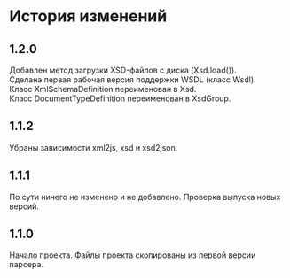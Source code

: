 История изменений
=================

1.2.0
-----

Добавлен метод загрузки XSD-файлов с диска (Xsd.load()).  
Сделана первая рабочая версия поддержки WSDL (класс Wsdl).  
Класс XmlSchemaDefinition переименован в Xsd.  
Класс DocumentTypeDefinition переименован в XsdGroup.  

1.1.2
-----

Убраны зависимости xml2js, xsd и xsd2json.

1.1.1
-----

По сути ничего не изменено и не добавлено. Проверка выпуска новых версий.

1.1.0
-----

Начало проекта.
Файлы проекта скопированы из первой версии парсера.
